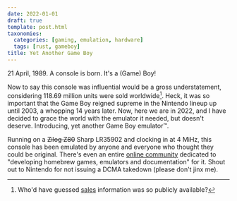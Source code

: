 ```yaml
---
date: 2022-01-01
draft: true
template: post.html
taxonomies:
  categories: [gaming, emulation, hardware]
  tags: [rust, gameboy]
title: Yet Another Game Boy
---
```


21 April, 1989. A console is born. It's a (Game) Boy!

Now to say this console was influential would be a gross understatement,
considering 118.69 million units were sold worldwide[^1]. Heck, it was so
important that the Game Boy reigned supreme in the Nintendo lineup up until
2003, a whopping 14 years later. Now, here we are in 2022, and I have decided to
grace the world with the emulator it needed, but doesn't deserve. Introducing,
yet another Game Boy emulator&trade;.

<!-- more -->

Running on a ~~Zilog Z80~~ Sharp LR35902 and clocking in at 4 MiHz, this console
has been emulated by anyone and everyone who thought they could be original.
There's even an entire [online community][gbdev] dedicated to "developing
homebrew games, emulators and documentation" for it. Shout out to Nintendo for
not issuing a DCMA takedown (please don't jinx me).

<!-- Footnotes -->
[^1]: Who'd have guessed [sales][sales] information was so publicly available?

<!-- Reference-style links -->
[gbdev]: https://gbdev.io
[sales]: https://www.nintendo.co.jp/ir/library/historical_data/pdf/consolidated_sales_e1603.pdf
